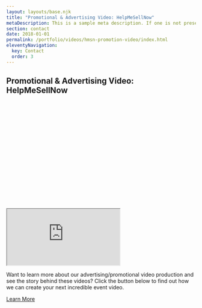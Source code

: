 ```yaml
---
layout: layouts/base.njk
title: "Promotional & Advertising Video: HelpMeSellNow"
metaDescription: This is a sample meta description. If one is not present in your page/post's front matter, the default metadata.desciption will be used instead.
section: contact
date: 2018-01-01
permalink: /portfolio/videos/hmsn-promotion-video/index.html
eleventyNavigation:
  key: Contact
  order: 3
---
```


<div class="section light wf-section">
    <div class="w-container">
        <h2 class="heading">Promotional & Advertising Video: HelpMeSellNow</h2>
        <div style="padding-top:56.27659574468085%" class="mb40 w-video w-embed"><iframe class="embedly-embed" src="https://cdn.embedly.com/widgets/media.html?src=https%3A%2F%2Fplayer.vimeo.com%2Fvideo%2F714084457%3Fh%3Dd76c368705%26app_id%3D122963&amp;dntp=1&amp;display_name=Vimeo&amp;url=https%3A%2F%2Fvimeo.com%2F714084457&amp;image=https%3A%2F%2Fi.vimeocdn.com%2Fvideo%2F1439350528-ccdc05bf944a146d223c11da755da969e0c2798c61683a147e1ef66fa9f242b5-d_1280&amp;key=96f1f04c5f4143bcb0f2e68c87d65feb&amp;type=text%2Fhtml&amp;schema=vimeo" scrolling="no" allowfullscreen="" title="HMSN Promotion Video.mov"></iframe></div>
        <p class="content mb20">Want to learn more about our advertising/promotional video production and see the story behind these videos? Click the button below to find out how we can create your next incredible event video.</p>
        <a href="/portfolio/commercial" class="btn cta w-button">Learn More</a>
    </div>
</div>